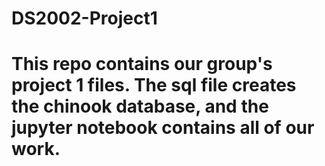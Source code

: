 # DS2002-Project1

# This repo contains our group's project 1 files. The sql file creates the chinook database, and the jupyter notebook contains all of our work.
